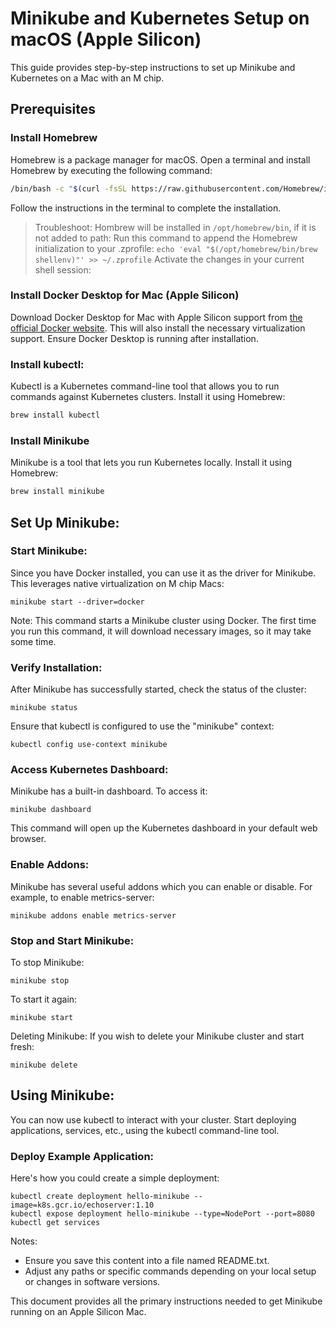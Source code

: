 # Minikube and Kubernetes Setup on macOS (Apple Silicon)

This guide provides step-by-step instructions to set up Minikube and Kubernetes on a Mac with an M chip.

## Prerequisites

### Install Homebrew
Homebrew is a package manager for macOS. Open a terminal and install Homebrew by executing the following command:

```bash
/bin/bash -c "$(curl -fsSL https://raw.githubusercontent.com/Homebrew/install/HEAD/install.sh)"
```
Follow the instructions in the terminal to complete the installation.
> Troubleshoot: Hombrew will be installed in `/opt/homebrew/bin`, if it is not added to path:
> Run this command to append the Homebrew initialization to your .zprofile:
>`echo 'eval "$(/opt/homebrew/bin/brew shellenv)"' >> ~/.zprofile`
> Activate the changes in your current shell session: 
### Install Docker Desktop for Mac (Apple Silicon)
Download Docker Desktop for Mac with Apple Silicon support from [the official Docker website](https://www.docker.com/products/docker-desktop). This will also install the necessary virtualization support.
Ensure Docker Desktop is running after installation.

### Install kubectl:
Kubectl is a Kubernetes command-line tool that allows you to run commands against Kubernetes clusters. Install it using Homebrew:
```bash
brew install kubectl
```

### Install Minikube

Minikube is a tool that lets you run Kubernetes locally. Install it using Homebrew:
```bash
brew install minikube
```

## Set Up Minikube:

### Start Minikube:
Since you have Docker installed, you can use it as the driver for Minikube. This leverages native virtualization on M chip Macs:
```
minikube start --driver=docker
```

Note: This command starts a Minikube cluster using Docker. The first time you run this command, it will download necessary images, so it may take some time.

### Verify Installation:
After Minikube has successfully started, check the status of the cluster:
```
minikube status
```
Ensure that kubectl is configured to use the "minikube" context:
```
kubectl config use-context minikube
```

### Access Kubernetes Dashboard:
Minikube has a built-in dashboard. To access it:
```
minikube dashboard
```
This command will open up the Kubernetes dashboard in your default web browser.

### Enable Addons:

Minikube has several useful addons which you can enable or disable. For example, to enable metrics-server:
```
minikube addons enable metrics-server
```

### Stop and Start Minikube:
To stop Minikube:
```
minikube stop
```

To start it again:
```
minikube start
```

Deleting Minikube:
If you wish to delete your Minikube cluster and start fresh:
```
minikube delete
```

## Using Minikube:
You can now use kubectl to interact with your cluster. Start deploying applications, services, etc., using the kubectl command-line tool.

### Deploy Example Application:
Here's how you could create a simple deployment:
```
kubectl create deployment hello-minikube --image=k8s.gcr.io/echoserver:1.10
kubectl expose deployment hello-minikube --type=NodePort --port=8080
kubectl get services
```

Notes:

- Ensure you save this content into a file named README.txt.
- Adjust any paths or specific commands depending on your local setup or changes in software versions.

This document provides all the primary instructions needed to get Minikube running on an Apple Silicon Mac.
